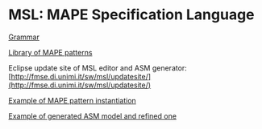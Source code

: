 # MSL: MAPE Specification Language

[Grammar]()

[Library of MAPE patterns]()

Eclipse update site of MSL editor and ASM generator: [http://fmse.di.unimi.it/sw/msl/updatesite/](http://fmse.di.unimi.it/sw/msl/updatesite/)

[Example of MAPE pattern instantiation]()

[Example of generated ASM model and refined one]()
